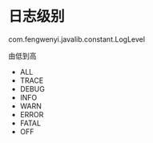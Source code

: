 # 日志级别 <Badge text="枚举"/>

com.fengwenyi.javalib.constant.LogLevel




由低到高

- ALL
- TRACE
- DEBUG
- INFO
- WARN
- ERROR
- FATAL
- OFF